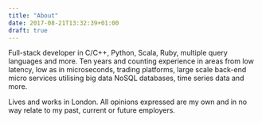 ```yaml
---
title: "About"
date: 2017-08-21T13:32:39+01:00
draft: true
---
```


Full-stack developer in C/C++, Python, Scala, Ruby, multiple query languages and more. Ten years and counting experience in areas from low latency, low as in microseconds, trading platforms, large scale back-end micro services utilising big data NoSQL databases, time series data and more.

Lives and works in London. All opinions expressed are my own and in no way relate to my past, current or future employers.
